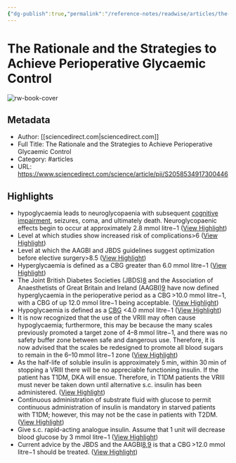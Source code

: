 ```yaml
---
{"dg-publish":true,"permalink":"/reference-notes/readwise/articles/the-rationale-and-the-strategies-to-achieve-perioperative-glycaemic-control/"}
---
```


# The Rationale and the Strategies to Achieve Perioperative Glycaemic Control

![rw-book-cover](https://ars.els-cdn.com/content/image/1-s2.0-S2058534917X70078-cov150h.gif)

## Metadata
- Author: [[sciencedirect.com\|sciencedirect.com]]
- Full Title: The Rationale and the Strategies to Achieve Perioperative Glycaemic Control
- Category: #articles
- URL: https://www.sciencedirect.com/science/article/pii/S2058534917300446

## Highlights
- hypoglycaemia leads to neuroglycopaenia with subsequent [cognitive impairment](https://www.sciencedirect.com/topics/medicine-and-dentistry/cognitive-defect), seizures, coma, and ultimately death. Neuroglycopaenic effects begin to occur at approximately 2.8 mmol litre−1 ([View Highlight](https://read.readwise.io/read/01gpdz25nm4yqwmnkk66jqq2c9))
- Level at which studies show increased risk of complications>6 ([View Highlight](https://read.readwise.io/read/01gpe0jkfj4dnf6jf23rew0thd))
- Level at which the AAGBI and JBDS guidelines suggest optimization before elective surgery>8.5 ([View Highlight](https://read.readwise.io/read/01gpe0jbt9j4bnk9v4vfrqwe5j))
- Hyperglycaemia is defined as a CBG greater than 6.0 mmol litre−1 ([View Highlight](https://read.readwise.io/read/01gpe0nyz8v49wysq0518hhn6v))
- The Joint British Diabetes Societies (JBDS)[8](https://www.sciencedirect.com/science/article/pii/S2058534917300446#bib8) and the Association of Anaesthetists of Great Britain and Ireland (AAGBI)[9](https://www.sciencedirect.com/science/article/pii/S2058534917300446#bib9) have now defined hyperglycaemia in the perioperative period as a CBG >10.0 mmol litre−1, with a CBG of up 12.0 mmol litre−1 being acceptable. ([View Highlight](https://read.readwise.io/read/01gpe0r0x9gwerbrb5dbtp1yh4))
- Hypoglycaemia is defined as a [CBG](https://www.sciencedirect.com/topics/medicine-and-dentistry/capillary-blood) <4.0 mmol litre−1 ([View Highlight](https://read.readwise.io/read/01gpe0vdp2662stppgsqrmz58t))
- It is now recognized that the use of the VRIII may often cause hypoglycaemia; furthermore, this may be because the many scales previously promoted a target zone of 4–8 mmol litre−1, and there was no safety buffer zone between safe and dangerous use. Therefore, it is now advised that the scales be redesigned to promote all blood sugars to remain in the 6–10 mmol litre−1 zone ([View Highlight](https://read.readwise.io/read/01gpea1jm0rc5k56xdjm8dw0zm))
- As the half-life of soluble insulin is approximately 5 min, within 30 min of stopping a VRIII there will be no appreciable functioning insulin. If the patient has T1DM, DKA will ensue. Therefore, in T1DM patients the VRIII must never be taken down until alternative s.c. insulin has been administered. ([View Highlight](https://read.readwise.io/read/01gpea0yh0tn3vsjwmb5awmgh6))
- Continuous administration of substrate fluid with glucose to permit continuous administration of insulin is mandatory in starved patients with T1DM; however, this may not be the case in patients with T2DM. ([View Highlight](https://read.readwise.io/read/01gpea3yn057ppcjm86d8n1nex))
- Give s.c. rapid-acting analogue insulin. Assume that 1 unit will decrease blood glucose by 3 mmol litre−1 ([View Highlight](https://read.readwise.io/read/01gpeaz3vj0jvbhb9qdbag5drd))
- Current advice by the JBDS and the AAGBI[8,](https://www.sciencedirect.com/science/article/pii/S2058534917300446#bib8)[9](https://www.sciencedirect.com/science/article/pii/S2058534917300446#bib9) is that a CBG >12.0 mmol litre−1 should be treated. ([View Highlight](https://read.readwise.io/read/01gpeasmkh93gh444dk2da7zv8))

